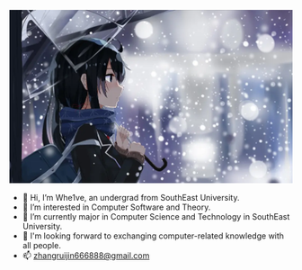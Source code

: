 ![Alt text](https://github.com/Whe1veWUPK/Whe1veWUPK/blob/main/snow.jpg)
- 👋 Hi, I’m Whe1ve, an undergrad from SouthEast University.
- 👀 I’m interested in Computer Software and Theory.
- 🌱 I’m currently major in Computer Science and Technology in SouthEast University.
- 💞️ I'm looking forward to exchanging computer-related knowledge with all people.
- 📫 zhangruijin666888@gmail.com


<!---
Whe1veWUPK/Whe1veWUPK is a ✨ special ✨ repository because its `README.md` (this file) appears on your GitHub profile.
You can click the Preview link to take a look at your changes.
--->
